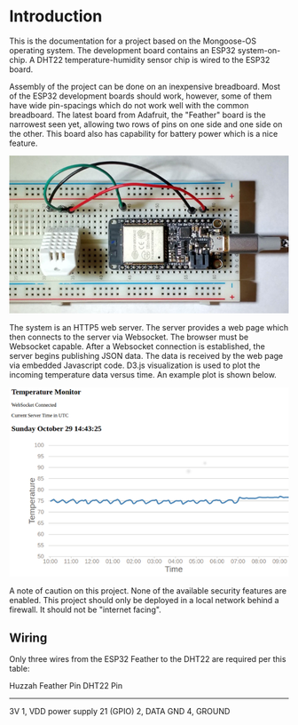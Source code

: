 # Introduction

This is the documentation for a project based on the Mongoose-OS operating system.
The development board contains an ESP32 system-on-chip.  A DHT22 temperature-humidity sensor chip is wired
to the ESP32 board.

Assembly of the project can be done on an inexpensive breadboard.  Most of the ESP32 development boards should work,
however, some of them have wide pin-spacings which do not work well with the common breadboard.  The latest board
from Adafruit, the "Feather" board is the narrowest seen yet, allowing two rows of pins on one side and one side
on the other.  This board also has capability for battery power which is a nice feature.

![Adafruit HUZZAH32 – ESP32 Feather Board](./adafruit-feather-medium.jpg)

The system is an HTTP5 web server.  The server provides a web page which then connects to the server via Websocket.
The browser must be Websocket capable.  After a Websocket connection is established, the server begins publishing
JSON data.  The data is received by the web page via embedded Javascript code.  D3.js visualization is used
to plot the incoming temperature data versus time.  An example plot is shown below.

![D3.js Plot of Temperature Data from the ESP32](tempviz1.png "D3.js Plot of Temperature Data from the ESP32")

A note of caution on this project.  None of the available security features are enabled.  This project should
only be deployed in a local network behind a firewall.  It should not be "internet facing".

## Wiring

Only three wires from the ESP32 Feather to the DHT22 are required per this table:

Huzzah Feather Pin  DHT22 Pin
------------------  ---------
3V                  1, VDD power supply
21 (GPIO)           2, DATA
GND                 4, GROUND







